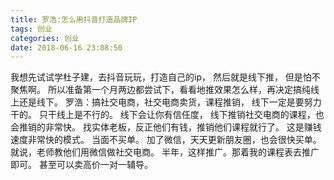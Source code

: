 ```yaml
---
title: 罗浩:怎么用抖音打造品牌IP
tags: 创业
categories: 创业
date: 2018-06-16 23:08:50
---
```


我想先试试学杜子建，去抖音玩玩，打造自己的ip，
然后就是线下推，
但是怕不聚焦啊。
所以准备第一个月两边都尝试下，看看地推效果怎么样，再决定搞纯线上还是线下。
罗浩：搞社交电商，社交电商卖货，课程推销，
线下一定是要努力干的。
只干线上是不行的。
线下会让你有信任度，
线下推销社交电商的课程，也会推销的非常快。
找实体老板，反正他们有钱，推销他们课程就行了。
这是赚钱速度非常快的模式。
当面不买单。
加了微信，天天更新朋友圈，也会很快买单。
就说，老师教他们用微信做社交电商。
半年，这样推广。那着我的课程表去推广即可。
甚至可以卖高价一对一辅导。